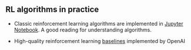 ##  RL algorithms in practice

* Classic reinforcement learning algorithms are implemented in [Jupyter Notebook](https://github.com/metalbubble/DeepRL-Tutorials). A good reading for understanding algorithms.

* High-quality reinforcement learning [baselines](https://github.com/openai/baselines) implemented by OpenAI
